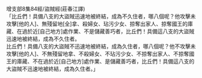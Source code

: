 增支部8集84經/盜賊經(莊春江譯)  
「比丘們！具備八支的大盜賊迅速地被終結，成為不久住者，哪八個呢？他攻擊未攻擊[他的人]、無殘留地[全]拿、殺婦女、玷污少女、掠奪出家人、掠奪國王的庫藏、在過於近[自己地方]處作業、不是儲藏善巧者，比丘們！具備這八支的大盜賊迅速地被終結，成為不久住者。  
比丘們！具備八支的大盜賊不迅速地被終結，成為久住者，哪八個呢？他不攻擊未攻擊[他的人]、不無殘留地拿、不殺婦女、不玷污少女、不掠奪出家人、不掠奪國王的庫藏、不在過於近[自己地方]處作業、是儲藏善巧者，比丘們！具備這八支的大盜賊不迅速地被終結，成為久住者。」  
  
  
